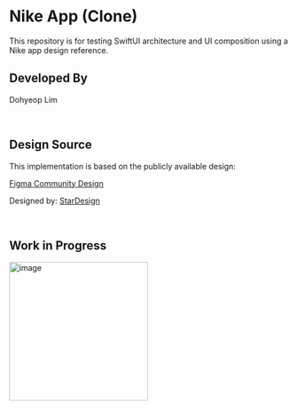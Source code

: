 # Nike App (Clone)

This repository is for testing SwiftUI architecture and UI composition using a Nike app design reference.

## Developed By

Dohyeop Lim

<br/>

## Design Source

This implementation is based on the publicly available design: 

[Figma Community Design](https://www.figma.com/community/file/1313396306632662786/app-clone-nike-app-full-version)

Designed by: [StarDesign](https://www.figma.com/@stardesign)

<br/>

## Work in Progress

<img width="250" height="auto" alt="image" src="https://github.com/user-attachments/assets/d22b522f-178c-42b2-b284-74417dfeb1ee" />
